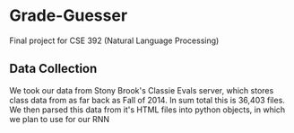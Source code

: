 # Grade-Guesser
Final project for CSE 392 (Natural Language Processing)

## Data Collection
We took our data from Stony Brook's Classie Evals server, which stores class data from as far back as Fall of 2014. In sum total this is 36,403 files. We then parsed this data from it's HTML files into python objects, in which we plan to use for our RNN